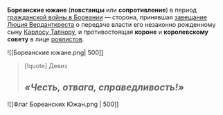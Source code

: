 **Бореанские южане** (**повстанцы** или **сопротивление**) в период [гражданской войны в Бореании](Бореанская%20гражданская%20война) — сторона, принявшая [завещание Люция Верданткреста](Предсмертное%20письмо%20Люция%20Верданткреста.md) о передаче власти его незаконно рожденному сыну [Карлосу Талнору](Карлос%20Талнор), и противостоящая **короне** и **королевскому совету** в лице [роялистов](Бореанские%20роялисты).

![[Бореанские южане.png| 500]]

> [!quote] Девиз 
> ## *«Честь, отвага, справедливость!»*

![[Флаг Бореанских Южан.png | 500]]